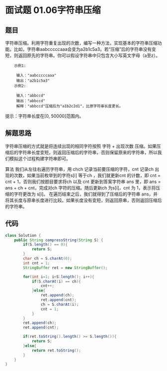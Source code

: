 # 面试题 01.06字符串压缩

## 题目
字符串压缩。利用字符重复出现的次数，编写一种方法，实现基本的字符串压缩功能。比如，字符串aabcccccaaa会变为a2b1c5a3。若“压缩”后的字符串没有变短，则返回原先的字符串。你可以假设字符串中只包含大小写英文字母（a至z）。

        示例1:

         输入："aabcccccaaa"
         输出："a2b1c5a3"
        示例2:

         输入："abbccd"
         输出："abbccd"
         解释："abbccd"压缩后为"a1b2c2d1"，比原字符串长度更长。
提示：字符串长度在[0, 50000]范围内。

## 解题思路
字符串压缩的方式就是将连续出现的相同字符按照 字符 + 出现次数 压缩。如果压缩后的字符串长度变短，则返回压缩后的字符串，否则保留原来的字符串，所以我们模拟这个过程构建字符串即可。

算法
我们从左往右遍历字符串，用 chch 记录当前要压缩的字符，cnt 记录ch 出现的次数，如果当前枚举到的字符s[i] 等于ch ，我们就更新cnt 的计数，即 cnt = cnt + 1，否则我们按题目要求将ch 以及 cnt 更新到答案字符串 ans 里，即 ans = ans + ch + cnt，完成对ch 字符的压缩。随后更新ch 为s[i]，cnt 为 1，表示将压缩的字符更改为 s[i]。
在遍历结束之后，我们就得到了压缩后的字符串 ans，并将其长度与原串长度进行比较。如果长度没有变短，则返回原串，否则返回压缩后的字符串。

## 代码
```java
class Solution {
    public String compressString(String S) {
        if(S.length() == 0){
            return S;
        }
        char ch = S.charAt(0);
        int cnt = 1;
        StringBuffer ret = new StringBuffer();

        for(int i=1; i<S.length(); i++){
            if(S.charAt(i) == ch){
                cnt++;
            }else{
                ret.append(ch);
                ret.append(cnt);
                ch = S.charAt(i);
                cnt = 1;
            }
        }
        ret.append(ch);
        ret.append(cnt);

        if(ret.toString().length() >= S.length()){
            return S;
        }else{
            return ret.toString();
        }
    }
}
```

